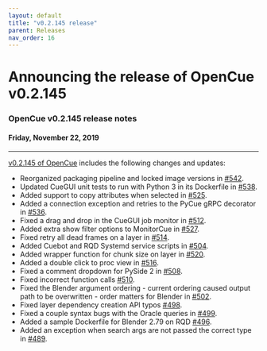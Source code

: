 ```yaml
---
layout: default
title: "v0.2.145 release"
parent: Releases
nav_order: 16
---
```


# Announcing the release of OpenCue v0.2.145

### OpenCue v0.2.145 release notes

#### Friday, November 22, 2019

---

[v0.2.145 of OpenCue](https://github.com/AcademySoftwareFoundation/OpenCue/releases/tag/0.2.145)
includes the following changes and updates:

*   Reorganized packaging pipeline and locked image versions in [#542](https://github.com/AcademySoftwareFoundation/OpenCue/pull/542).
*   Updated CueGUI unit tests to run with Python 3 in its Dockerfile in [#538](https://github.com/AcademySoftwareFoundation/OpenCue/pull/538).
*   Added support to copy attributes when selected in [#525](https://github.com/AcademySoftwareFoundation/OpenCue/pull/525).
*   Added a connection exception and retries to the PyCue gRPC decorator in [#536](https://github.com/AcademySoftwareFoundation/OpenCue/pull/536).
*   Fixed a drag and drop in the CueGUI job monitor in [#512](https://github.com/AcademySoftwareFoundation/OpenCue/pull/512).
*   Added extra show filter options to MonitorCue in [#527](https://github.com/AcademySoftwareFoundation/OpenCue/pull/527).
*   Fixed retry all dead frames on a layer in [#514](https://github.com/AcademySoftwareFoundation/OpenCue/pull/514).
*   Added Cuebot and RQD Systemd service scripts in [#504](https://github.com/AcademySoftwareFoundation/OpenCue/pull/504).
*   Added wrapper function for chunk size on layer in [#520](https://github.com/AcademySoftwareFoundation/OpenCue/pull/520).
*   Added a double click to proc view in [#516](https://github.com/AcademySoftwareFoundation/OpenCue/pull/516).
*   Fixed a comment dropdown for PySide 2 in [#508](https://github.com/AcademySoftwareFoundation/OpenCue/pull/508).
*   Fixed incorrect function calls [#510](https://github.com/AcademySoftwareFoundation/OpenCue/pull/510).
*   Fixed the Blender argument ordering - current ordering caused output path to be overwritten - order matters for Blender in [#502](https://github.com/AcademySoftwareFoundation/OpenCue/pull/502).
*   Fixed layer dependency creation API typos [#498](https://github.com/AcademySoftwareFoundation/OpenCue/pull/498).
*   Fixed a couple syntax bugs with the Oracle queries in [#499](https://github.com/AcademySoftwareFoundation/OpenCue/pull/499).
*   Added a sample Dockerfile for Blender 2.79 on RQD [#496](https://github.com/AcademySoftwareFoundation/OpenCue/pull/496).
*   Added an exception when search args are not passed the correct type in [#489](https://github.com/AcademySoftwareFoundation/OpenCue/pull/489).
